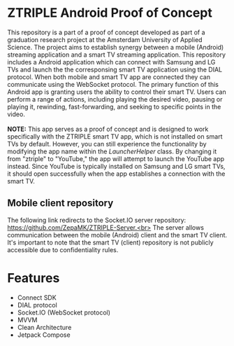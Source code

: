 # ZTRIPLE Android Proof of Concept

This repository is a part of a proof of concept developed as part of a graduation research project at the Amsterdam University of Applied Science. 
The project aims to establish synergy between a mobile (Android) streaming application and a smart TV streaming application. 
This repository includes a Android application which can connect with Samsung and LG TVs and launch the the corresponsing smart TV application using the DIAL protocol. 
When both mobile and smart TV app are connected they can communicate using the WebSocket protocol. 
The primary function of this Android app is granting users the ability to control their smart TV. Users can perform a range of actions, including playing the desired video, pausing or playing it, rewinding, fast-forwarding, and seeking to specific points in the video. 
<br>
<br>
**NOTE:** This app serves as a proof of concept and is designed to work specifically with the ZTRIPLE smart TV app, which is not installed on smart TVs by default. 
However, you can still experience the functionality by modifying the app name within the *LauncherHelper* class. By changing it from "ztriple" to "YouTube," the app will attempt to launch the YouTube app instead. 
Since YouTube is typically installed on Samsung and LG smart TVs, it should open successfully when the app establishes a connection with the smart TV.

## Mobile client repository
The following link redirects to the Socket.IO server repository: https://github.com/ZepaMK/ZTRIPLE-Server.<br>
The server allows communication between the mobile (Android) client and the smart TV client.
It's important to note that the smart TV (client) repository is not publicly accessible due to confidentiality rules.

# Features
* Connect SDK
* DIAL protocol
* Socket.IO (WebSocket protocol)
* MVVM
* Clean Architecture
* Jetpack Compose
